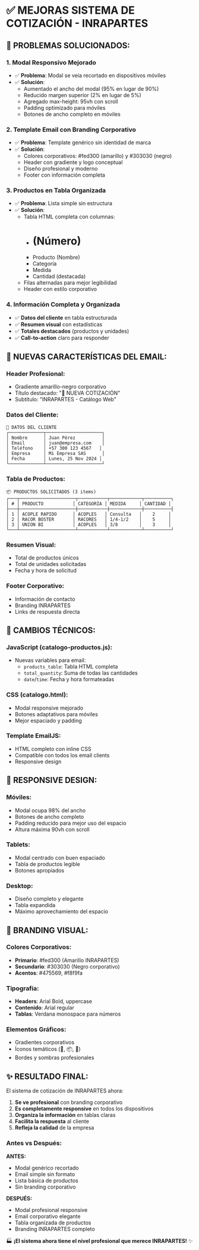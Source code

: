 # ✅ MEJORAS SISTEMA DE COTIZACIÓN - INRAPARTES

## 🎯 **PROBLEMAS SOLUCIONADOS:**

### 1. **Modal Responsivo Mejorado**
- ✅ **Problema**: Modal se veía recortado en dispositivos móviles
- ✅ **Solución**: 
  - Aumentado el ancho del modal (95% en lugar de 90%)
  - Reducido margen superior (2% en lugar de 5%)
  - Agregado max-height: 95vh con scroll
  - Padding optimizado para móviles
  - Botones de ancho completo en móviles

### 2. **Template Email con Branding Corporativo**
- ✅ **Problema**: Template genérico sin identidad de marca
- ✅ **Solución**:
  - Colores corporativos: #fed300 (amarillo) y #303030 (negro)
  - Header con gradiente y logo conceptual
  - Diseño profesional y moderno
  - Footer con información completa

### 3. **Productos en Tabla Organizada**
- ✅ **Problema**: Lista simple sin estructura
- ✅ **Solución**:
  - Tabla HTML completa con columnas:
    - # (Número)
    - Producto (Nombre)
    - Categoría
    - Medida
    - Cantidad (destacada)
  - Filas alternadas para mejor legibilidad
  - Header con estilo corporativo

### 4. **Información Completa y Organizada**
- ✅ **Datos del cliente** en tabla estructurada
- ✅ **Resumen visual** con estadísticas
- ✅ **Totales destacados** (productos y unidades)
- ✅ **Call-to-action** claro para responder

## 📧 **NUEVAS CARACTERÍSTICAS DEL EMAIL:**

### **Header Profesional:**
- Gradiente amarillo-negro corporativo
- Título destacado: "🔧 NUEVA COTIZACIÓN"
- Subtítulo: "INRAPARTES - Catálogo Web"

### **Datos del Cliente:**
```
👤 DATOS DEL CLIENTE
┌─────────────┬─────────────────────┐
│ Nombre      │ Juan Pérez          │
│ Email       │ juan@empresa.com    │
│ Teléfono    │ +57 300 123 4567   │
│ Empresa     │ Mi Empresa SAS      │
│ Fecha       │ Lunes, 25 Nov 2024 │
└─────────────┴─────────────────────┘
```

### **Tabla de Productos:**
```
📦 PRODUCTOS SOLICITADOS (3 items)
┌───┬─────────────────────┬───────────┬────────────┬──────────┐
│ # │ PRODUCTO           │ CATEGORÍA │ MEDIDA     │ CANTIDAD │
├───┼─────────────────────┼───────────┼────────────┼──────────┤
│ 1 │ ACOPLE RAPIDO      │ ACOPLES   │ Consulta   │    2     │
│ 2 │ RACOR BOSTER       │ RACORES   │ 1/4-1/2    │    5     │
│ 3 │ UNION BI           │ ACOPLES   │ 3/8        │    3     │
└───┴─────────────────────┴───────────┴────────────┴──────────┘
```

### **Resumen Visual:**
- Total de productos únicos
- Total de unidades solicitadas
- Fecha y hora de solicitud

### **Footer Corporativo:**
- Información de contacto
- Branding INRAPARTES
- Links de respuesta directa

## 🔧 **CAMBIOS TÉCNICOS:**

### **JavaScript (catalogo-productos.js):**
- Nuevas variables para email:
  - `products_table`: Tabla HTML completa
  - `total_quantity`: Suma de todas las cantidades
  - `date`/`time`: Fecha y hora formateadas

### **CSS (catalogo.html):**
- Modal responsive mejorado
- Botones adaptativos para móviles
- Mejor espaciado y padding

### **Template EmailJS:**
- HTML completo con inline CSS
- Compatible con todos los email clients
- Responsive design

## 📱 **RESPONSIVE DESIGN:**

### **Móviles:**
- Modal ocupa 98% del ancho
- Botones de ancho completo
- Padding reducido para mejor uso del espacio
- Altura máxima 90vh con scroll

### **Tablets:**
- Modal centrado con buen espaciado
- Tabla de productos legible
- Botones apropiados

### **Desktop:**
- Diseño completo y elegante
- Tabla expandida
- Máximo aprovechamiento del espacio

## 🎨 **BRANDING VISUAL:**

### **Colores Corporativos:**
- **Primario**: #fed300 (Amarillo INRAPARTES)
- **Secundario**: #303030 (Negro corporativo)
- **Acentos**: #475569, #f8f9fa

### **Tipografía:**
- **Headers**: Arial Bold, uppercase
- **Contenido**: Arial regular
- **Tablas**: Verdana monospace para números

### **Elementos Gráficos:**
- Gradientes corporativos
- Íconos temáticos (🔧, 📦, 👤)
- Bordes y sombras profesionales

## ✨ **RESULTADO FINAL:**

El sistema de cotización de INRAPARTES ahora:

1. **Se ve profesional** con branding corporativo
2. **Es completamente responsive** en todos los dispositivos
3. **Organiza la información** en tablas claras
4. **Facilita la respuesta** al cliente
5. **Refleja la calidad** de la empresa

### **Antes vs Después:**

**ANTES:**
- Modal genérico recortado
- Email simple sin formato
- Lista básica de productos
- Sin branding corporativo

**DESPUÉS:**
- Modal profesional responsive
- Email corporativo elegante
- Tabla organizada de productos
- Branding INRAPARTES completo

🏭 **¡El sistema ahora tiene el nivel profesional que merece INRAPARTES!** ✨ 